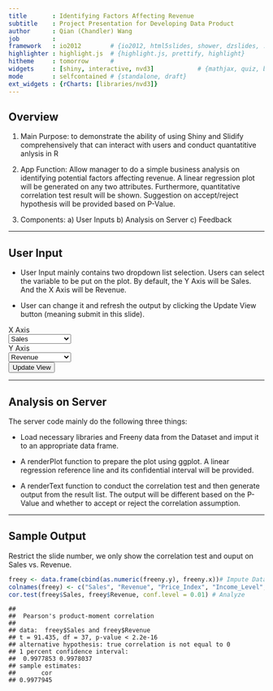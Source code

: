 ```yaml
---
title       : Identifying Factors Affecting Revenue
subtitle    : Project Presentation for Developing Data Product
author      : Qian (Chandler) Wang
job         : 
framework   : io2012        # {io2012, html5slides, shower, dzslides, ...}
highlighter : highlight.js  # {highlight.js, prettify, highlight}
hitheme     : tomorrow      # 
widgets     : [shiny, interactive, nvd3]            # {mathjax, quiz, bootstrap}
mode        : selfcontained # {standalone, draft}
ext_widgets : {rCharts: [libraries/nvd3]}
---
```


## Overview

1. Main Purpose: to demonstrate the ability of using Shiny and Slidify comprehensively that can interact with users and conduct quantatitive anlysis in R

2. App Function: Allow manager to do a simple business analysis on identifying potential factors affecting revenue. A linear regression plot will be generated on any two attributes. Furthermore, quantitative correlation test result will be shown. Suggestion on accept/reject hypothesis will be provided based on P-Value. 

3. Components:
        a) User Inputs
        b) Analysis on Server
        c) Feedback

--- 

## User Input

- User Input mainly contains two dropdown list selection. Users can select the variable to be put on the plot. By default, the Y Axis will be Sales. And the X Axis will be Revenue.

- User can change it and refresh the output by clicking the Update View button (meaning submit in this slide). 

<div class="row-fluid">
  <div class="col-sm-4">
    <form class="well"></form>
  </div>
  <div class="col-sm-8">
    <div class="form-group shiny-input-container">
      <label class="control-label" for="y">X Axis</label>
      <div>
        <select id="y"><option value="Sales" selected>Sales</option>
<option value="Revenue">Revenue</option>
<option value="Price_Index">Price_Index</option>
<option value="Income_Level">Income_Level</option>
<option value="Market_Potential">Market_Potential</option></select>
        <script type="application/json" data-for="y" data-nonempty="">{}</script>
      </div>
    </div>
    <div class="form-group shiny-input-container">
      <label class="control-label" for="x">Y Axis</label>
      <div>
        <select id="x"><option value="Sales">Sales</option>
<option value="Revenue" selected>Revenue</option>
<option value="Price_Index">Price_Index</option>
<option value="Income_Level">Income_Level</option>
<option value="Market_Potential">Market_Potential</option></select>
        <script type="application/json" data-for="x" data-nonempty="">{}</script>
      </div>
    </div>
    <div>
      <button type="submit" class="btn btn-primary">
        <i class="fa fa-refresh"></i>
        Update View
      </button>
    </div>
  </div>
</div>

--- 

## Analysis on Server

The server code mainly do the following three things:
-  Load necessary libraries and Freeny data from the Dataset and imput it to an appropriate data frame.

-  A renderPlot function to prepare the plot using ggplot. A linear regression reference line and its confidential interval will be provided. 

-  A renderText function to conduct the correlation test and then generate output from the result list. The output will be different based on the P-Value and whether to accept or reject the correlation assumption.

---

## Sample Output

Restrict the slide number, we only show the correlation test and ouput on Sales vs. Revenue.


```r
freey <- data.frame(cbind(as.numeric(freeny.y), freeny.x))# Impute Data
colnames(freey) <- c("Sales", "Revenue", "Price_Index", "Income_Level", "Market_Potential")
cor.test(freey$Sales, freey$Revenue, conf.level = 0.01) # Analyze
```

```
## 
## 	Pearson's product-moment correlation
## 
## data:  freey$Sales and freey$Revenue
## t = 91.435, df = 37, p-value < 2.2e-16
## alternative hypothesis: true correlation is not equal to 0
## 1 percent confidence interval:
##  0.9977853 0.9978037
## sample estimates:
##       cor 
## 0.9977945
```
